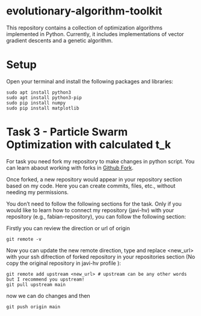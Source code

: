 # evolutionary-algorithm-toolkit

This repository contains a collection of optimization algorithms implemented in Python. Currently, it includes implementations of vector gradient descents and a genetic algorithm.

# Setup

Open your terminal and install the following packages and libraries:

    sudo apt install python3
    sudo apt install python3-pip
    sudo pip install numpy
    sudo pip install matplotlib

# Task 3 - Particle Swarm Optimization with calculated  t_k

For task you need fork my repository to make changes in python script. You can learn abaout working with forks in [Github Fork](https://docs.github.com/en/pull-requests/collaborating-with-pull-requests/working-with-forks/fork-a-repo "Github Fork").

Once forked, a new repository would appear in your repository section based on my code. Here you can create commits, files, etc., without needing my permissions.

You don’t need to follow the following sections for the task. Only if you would like to learn how to connect my repository (javi-hv) with your repository (e.g., fabian-repository), you can follow the following section:

Firstly you can review the direction or url of origin 

    git remote -v

Now you can update the new remote direction, type and replace <new_url> with your ssh difrection of forked repository in your repositories section (No copy the original repository in javi-hv profile ):

    git remote add upstream <new_url> # upstream can be any other words  but I recommend you upstream! 
    git pull upstream main 

now we can do changes and then

    git push origin main